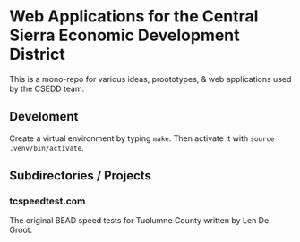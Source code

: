 # Web Applications for the Central Sierra Economic Development District

This is a mono-repo for various ideas, proototypes, & web applications
used by the CSEDD team.

## Develoment

Create a virtual environment by typing `make`. Then activate it with
`source .venv/bin/activate`.

## Subdirectories / Projects

### tcspeedtest.com

The original BEAD speed tests for Tuolumne County written by Len De
Groot.
